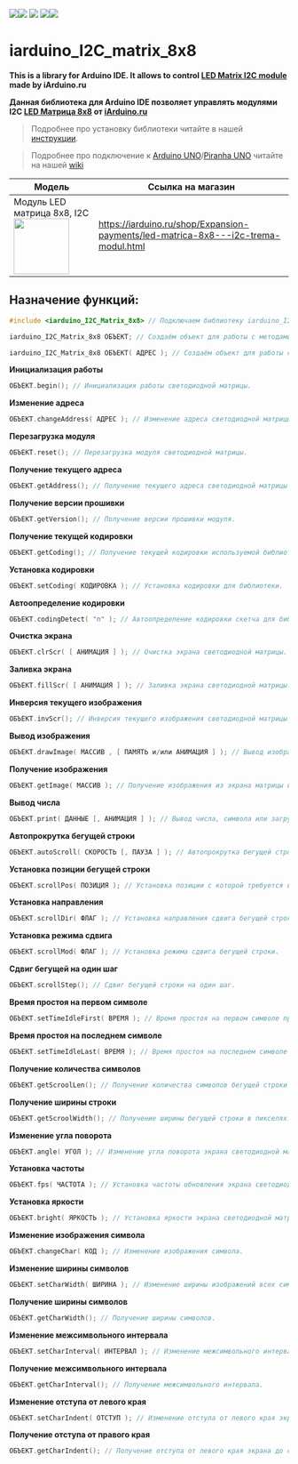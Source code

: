 [![](https://iarduino.ru/img/logo.svg)](https://iarduino.ru)[![](https://wiki.iarduino.ru/img/git-shop.svg?3)](https://iarduino.ru) [![](https://wiki.iarduino.ru/img/git-wiki.svg?2)](https://wiki.iarduino.ru) [![](https://wiki.iarduino.ru/img/git-lesson.svg?2)](https://lesson.iarduino.ru)[![](https://wiki.iarduino.ru/img/git-forum.svg?2)](http://forum.trema.ru)

# iarduino\_I2C\_matrix\_8x8

**This is a library for Arduino IDE. It allows to control [LED Matrix I2C module](https://iarduino.ru/shop/Expansion-payments/led-matrica-8x8---i2c-trema-modul.html) made by iArduino.ru**

**Данная библиотека для Arduino IDE позволяет управлять модулями I2C [LED Матрица 8x8](https://iarduino.ru/shop/Expansion-payments/led-matrica-8x8---i2c-trema-modul.html) от [iArduino.ru](https://iarduino.ru)**

> Подробнее про установку библиотеки читайте в нашей [инструкции](https://wiki.iarduino.ru/page/Installing_libraries/).

> Подробнее про подключение к [Arduino UNO](https://iarduino.ru/shop/boards/arduino-uno-r3.html)/[Piranha UNO](https://iarduino.ru/shop/boards/piranha-uno-r3.html) читайте на нашей [wiki](https://wiki.iarduino.ru/page/trema-matrix-led/#h3_3)


| Модель | Ссылка на магазин |
|---|---|
| Модуль LED матрица 8x8, I2C <img src="https://wiki.iarduino.ru/img/resources/1050/1050.svg" width="100px"></img> | https://iarduino.ru/shop/Expansion-payments/led-matrica-8x8---i2c-trema-modul.html |

## Назначение функций:

```C++
#include <iarduino_I2C_Matrix_8x8> // Подключаем библиотеку iarduino_I2C_Matrix_8x8 для работы с модулем.

iarduino_I2C_Matrix_8x8 ОБЪЕКТ; // Создаём объект для работы с методами библиотеки без указания адреса модуля на шине I2C.

iarduino_I2C_Matrix_8x8 ОБЪЕКТ( АДРЕС ); // Создаём объект для работы с методами библиотеки указывая адрес модуля на шине I2C.
```

**Инициализация работы** 

```C++
ОБЪЕКТ.begin(); // Инициализация работы светодиодной матрицы.
```

**Изменение адреса** 

```C++
ОБЪЕКТ.changeAddress( АДРЕС ); // Изменение адреса светодиодной матрицы на шине I2C.
```

**Перезагрузка модуля** 

```C++
ОБЪЕКТ.reset(); // Перезагрузка модуля светодиодной матрицы.
```

**Получение текущего адреса** 

```C++
ОБЪЕКТ.getAddress(); // Получение текущего адреса светодиодной матрицы на шине I2C.
```

**Получение версии прошивки** 

```C++
ОБЪЕКТ.getVersion(); // Получение версии прошивки модуля.
```

**Получение текущей кодировки** 

```C++
ОБЪЕКТ.getCoding(); // Получение текущей кодировки используемой библиотекой.
```

**Установка кодировки** 

```C++
ОБЪЕКТ.setCoding( КОДИРОВКА ); // Установка кодировки для библиотеки.
```

**Автоопределение кодировки** 

```C++
ОБЪЕКТ.codingDetect( "п" ); // Автоопределение кодировки скетча для библиотеки.
```

**Очистка экрана** 

```C++
ОБЪЕКТ.clrScr( [ АНИМАЦИЯ ] ); // Очистка экрана светодиодной матрицы.
```

**Заливка экрана** 

```C++
ОБЪЕКТ.fillScr( [ АНИМАЦИЯ ] ); // Заливка экрана светодиодной матрицы.
```

**Инверсия текущего изображения** 

```C++
ОБЪЕКТ.invScr(); // Инверсия текущего изображения светодиодной матрицы.
```

**Вывод изображения** 

```C++
ОБЪЕКТ.drawImage( МАССИВ , [ ПАМЯТЬ и/или АНИМАЦИЯ ] ); // Вывод изображения из массива на экран светодиодной матрицы.
```

**Получение изображения** 

```C++
ОБЪЕКТ.getImage( МАССИВ ); // Получение изображения из экрана матрицы в массив.
```

**Вывод числа**

```C++
ОБЪЕКТ.print( ДАННЫЕ [, АНИМАЦИЯ ] ); // Вывод числа, символа или загрузка текста.
```

**Автопрокрутка бегущей строки** 

```C++
ОБЪЕКТ.autoScroll( СКОРОСТЬ [, ПАУЗА ] ); // Автопрокрутка бегущей строки.
```

**Установка позиции бегущей строки** 

```C++
ОБЪЕКТ.scrollPos( ПОЗИЦИЯ ); // Установка позиции с которой требуется вывести строку на экран.
```

**Установка направления** 

```C++
ОБЪЕКТ.scrollDir( ФЛАГ ); // Установка направления сдвига бегущей строки.
```

**Установка режима сдвига** 

```C++
ОБЪЕКТ.scrollMod( ФЛАГ ); // Установка режима сдвига бегущей строки.
```

**Сдвиг бегущей на один шаг** 

```C++
ОБЪЕКТ.scrollStep(); // Сдвиг бегущей строки на один шаг.
```

**Время простоя на первом символе** 

```C++
ОБЪЕКТ.setTimeIdleFirst( ВРЕМЯ ); // Время простоя на первом символе при автопрокрутке бегущей строки.
```

**Время простоя на последнем символе** 

```C++
ОБЪЕКТ.setTimeIdleLast( ВРЕМЯ ); // Время простоя на последнем символе при автопрокрутке бегущей строки.
```

**Получение количества символов** 

```C++
ОБЪЕКТ.getScroolLen(); // Получение количества символов бегущей строки загруженных в модуль.
```

**Получение ширины строки** 

```C++
ОБЪЕКТ.getScroolWidth(); // Получение ширины бегущей строки в пикселях.
```

**Изменение угла поворота** 

```C++
ОБЪЕКТ.angle( УГОЛ ); // Изменение угла поворота экрана светодиодной матрицы.
```

**Установка частоты** 

```C++
ОБЪЕКТ.fps( ЧАСТОТА ); // Установка частоты обновления экрана светодиодной матрицы.
```

**Установка яркости** 

```C++
ОБЪЕКТ.bright( ЯРКОСТЬ ); // Установка яркости экрана светодиодной матрицы.
```

**Изменение изображения символа** 

```C++
ОБЪЕКТ.changeChar( КОД ); // Изменение изображения символа.
```

**Изменение ширины символов** 

```C++
ОБЪЕКТ.setCharWidth( ШИРИНА ); // Изменение ширины изображений всех символов.
```

**Получение ширины символов** 

```C++
ОБЪЕКТ.getCharWidth(); // Получение ширины символов.
```

**Изменение межсимвольного интервала** 

```C++
ОБЪЕКТ.setCharInterval( ИНТЕРВАЛ ); // Изменение межсимвольного интервала.
```

**Получение межсимвольного интервала** 

```C++
ОБЪЕКТ.getCharInterval(); // Получение межсимвольного интервала.
```

**Изменение отступа от левого края** 

```C++
ОБЪЕКТ.setCharIndent( ОТСТУП ); // Изменение отступа от левого края экрана до символа.
```

**Получение отступа от правого края** 

```C++
ОБЪЕКТ.getCharIndent(); // Получение отступа от левого края экрана до символа.
```

